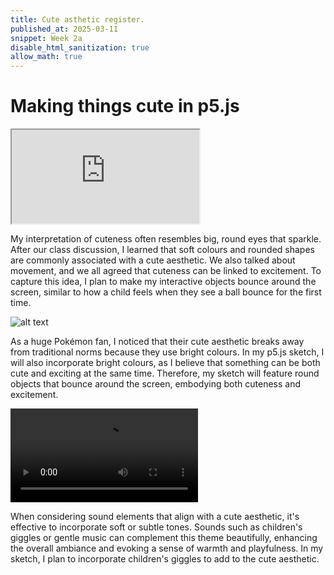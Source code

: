 ```yaml
---
title: Cute asthetic register.
published_at: 2025-03-11
snippet: Week 2a
disable_html_sanitization: true
allow_math: true
---
```


# Making things cute in p5.js

<iframe id="sketch" src="https://editor.p5js.org/jonippolito/full/NJw6xZ8AQ"></iframe>

<script type="module">

    const iframe  = document.getElementById ("sketch")
    iframe.width  = iframe.parentNode.scrollWidth
    iframe.height = iframe.width * 9 / 16 + 42

</script>

My interpretation of cuteness often resembles big, round eyes that sparkle. After our class discussion, I learned that soft colours and rounded shapes are commonly associated with a cute aesthetic. We also talked about movement, and we all agreed that cuteness can be linked to excitement. To capture this idea, I plan to make my interactive objects bounce around the screen, similar to how a child feels when they see a ball bounce for the first time.

![alt text](/pokemon.jpg)

As a huge Pokémon fan, I noticed that their cute aesthetic breaks away from traditional norms because they use bright colours. In my p5.js sketch, I will also incorporate bright colours, as I believe that something can be both cute and exciting at the same time. Therefore, my sketch will feature round objects that bounce around the screen, embodying both cuteness and excitement.

<video controls src="/giggle.ogg" title="Title"></video>

When considering sound elements that align with a cute aesthetic, it's effective to incorporate soft or subtle tones. Sounds such as children's giggles or gentle music can complement this theme beautifully, enhancing the overall ambiance and evoking a sense of warmth and playfulness. In my sketch, I plan to incorporate children's giggles to add to the cute aesthetic.

<div style="height: 100px;"></div>
